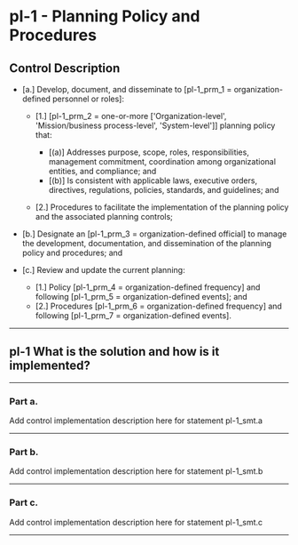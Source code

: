 # pl-1 - Planning Policy and Procedures

## Control Description

- \[a.\] Develop, document, and disseminate to \[pl-1_prm_1 = organization-defined personnel or roles\]:

  - \[1.\] \[pl-1_prm_2 = one-or-more \['Organization-level', 'Mission/business process-level', 'System-level'\]\] planning policy that:

    - \[(a)\] Addresses purpose, scope, roles, responsibilities, management commitment, coordination among organizational entities, and compliance; and
    - \[(b)\] Is consistent with applicable laws, executive orders, directives, regulations, policies, standards, and guidelines; and

  - \[2.\] Procedures to facilitate the implementation of the planning policy and the associated planning controls;

- \[b.\] Designate an \[pl-1_prm_3 = organization-defined official\] to manage the development, documentation, and dissemination of the planning policy and procedures; and

- \[c.\] Review and update the current planning:

  - \[1.\] Policy \[pl-1_prm_4 = organization-defined frequency\] and following \[pl-1_prm_5 = organization-defined events\]; and
  - \[2.\] Procedures \[pl-1_prm_6 = organization-defined frequency\] and following \[pl-1_prm_7 = organization-defined events\].

______________________________________________________________________

## pl-1 What is the solution and how is it implemented?

______________________________________________________________________

### Part a.

Add control implementation description here for statement pl-1_smt.a

______________________________________________________________________

### Part b.

Add control implementation description here for statement pl-1_smt.b

______________________________________________________________________

### Part c.

Add control implementation description here for statement pl-1_smt.c

______________________________________________________________________
